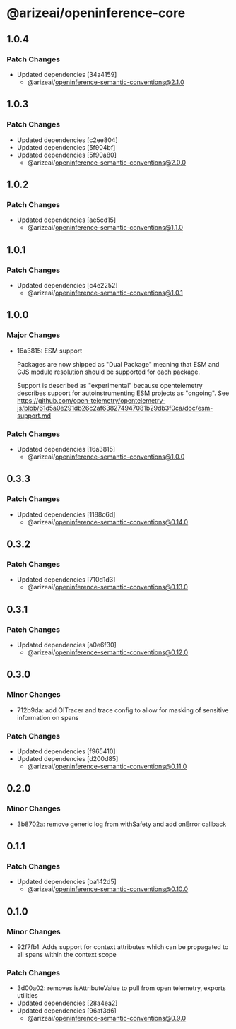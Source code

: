# @arizeai/openinference-core

## 1.0.4

### Patch Changes

- Updated dependencies [34a4159]
  - @arizeai/openinference-semantic-conventions@2.1.0

## 1.0.3

### Patch Changes

- Updated dependencies [c2ee804]
- Updated dependencies [5f904bf]
- Updated dependencies [5f90a80]
  - @arizeai/openinference-semantic-conventions@2.0.0

## 1.0.2

### Patch Changes

- Updated dependencies [ae5cd15]
  - @arizeai/openinference-semantic-conventions@1.1.0

## 1.0.1

### Patch Changes

- Updated dependencies [c4e2252]
  - @arizeai/openinference-semantic-conventions@1.0.1

## 1.0.0

### Major Changes

- 16a3815: ESM support

  Packages are now shipped as "Dual Package" meaning that ESM and CJS module resolution
  should be supported for each package.

  Support is described as "experimental" because opentelemetry describes support for autoinstrumenting
  ESM projects as "ongoing". See https://github.com/open-telemetry/opentelemetry-js/blob/61d5a0e291db26c2af638274947081b29db3f0ca/doc/esm-support.md

### Patch Changes

- Updated dependencies [16a3815]
  - @arizeai/openinference-semantic-conventions@1.0.0

## 0.3.3

### Patch Changes

- Updated dependencies [1188c6d]
  - @arizeai/openinference-semantic-conventions@0.14.0

## 0.3.2

### Patch Changes

- Updated dependencies [710d1d3]
  - @arizeai/openinference-semantic-conventions@0.13.0

## 0.3.1

### Patch Changes

- Updated dependencies [a0e6f30]
  - @arizeai/openinference-semantic-conventions@0.12.0

## 0.3.0

### Minor Changes

- 712b9da: add OITracer and trace config to allow for masking of sensitive information on spans

### Patch Changes

- Updated dependencies [f965410]
- Updated dependencies [d200d85]
  - @arizeai/openinference-semantic-conventions@0.11.0

## 0.2.0

### Minor Changes

- 3b8702a: remove generic log from withSafety and add onError callback

## 0.1.1

### Patch Changes

- Updated dependencies [ba142d5]
  - @arizeai/openinference-semantic-conventions@0.10.0

## 0.1.0

### Minor Changes

- 92f7fb1: Adds support for context attributes which can be propagated to all spans within the context scope

### Patch Changes

- 3d00a02: removes isAttributeValue to pull from open telemetry, exports utilities
- Updated dependencies [28a4ea2]
- Updated dependencies [96af3d6]
  - @arizeai/openinference-semantic-conventions@0.9.0
